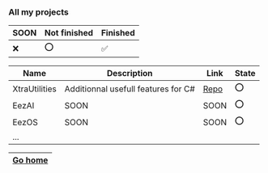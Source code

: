 ### All my projects

| SOON | Not finished | Finished |
|------|--------------|----------|
|❌    |⭕            |✅       |

| Name                      | Description                                 | Link                                                          | State |
|---------------------------|---------------------------------------------|---------------------------------------------------------------|-------|
| XtraUtilities             | Additionnal usefull features for C#         | [Repo](https://github.com/LilTim0/XtraUtilities)              | ⭕    |
| EezAI                     | SOON                                        | SOON                                                          | ⭕    |
| EezOS                     | SOON                                        | SOON                                                          | ⭕    |
| ...                       |                                             |                                                               |       |       

| [Go home](https://github.com/LilTim0/LilTim0/blob/main/README.md) |
|-------------------------------------------------------------------|
